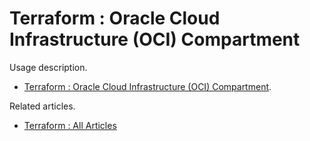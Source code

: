 # Terraform : Oracle Cloud Infrastructure (OCI) Compartment

Usage description.

* [Terraform : Oracle Cloud Infrastructure (OCI) Compartment](https://oracle-base.com/articles/misc/terraform-oci-compartment).

Related articles.

* [Terraform : All Articles](https://oracle-base.com/articles/misc/articles-misc#terraform)
